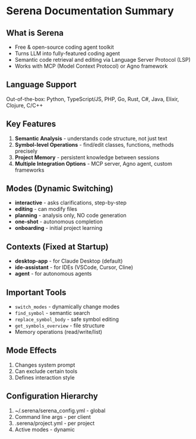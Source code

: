 # Serena Documentation Summary

## What is Serena
- Free & open-source coding agent toolkit
- Turns LLM into fully-featured coding agent
- Semantic code retrieval and editing via Language Server Protocol (LSP)
- Works with MCP (Model Context Protocol) or Agno framework

## Language Support
Out-of-the-box: Python, TypeScript/JS, PHP, Go, Rust, C#, Java, Elixir, Clojure, C/C++

## Key Features
1. **Semantic Analysis** - understands code structure, not just text
2. **Symbol-level Operations** - find/edit classes, functions, methods precisely
3. **Project Memory** - persistent knowledge between sessions
4. **Multiple Integration Options** - MCP server, Agno agent, custom frameworks

## Modes (Dynamic Switching)
- **interactive** - asks clarifications, step-by-step
- **editing** - can modify files  
- **planning** - analysis only, NO code generation
- **one-shot** - autonomous completion
- **onboarding** - initial project learning

## Contexts (Fixed at Startup)
- **desktop-app** - for Claude Desktop (default)
- **ide-assistant** - for IDEs (VSCode, Cursor, Cline)
- **agent** - for autonomous agents

## Important Tools
- `switch_modes` - dynamically change modes
- `find_symbol` - semantic search
- `replace_symbol_body` - safe symbol editing
- `get_symbols_overview` - file structure
- Memory operations (read/write/list)

## Mode Effects
1. Changes system prompt
2. Can exclude certain tools
3. Defines interaction style

## Configuration Hierarchy
1. ~/.serena/serena_config.yml - global
2. Command line args - per client
3. .serena/project.yml - per project
4. Active modes - dynamic